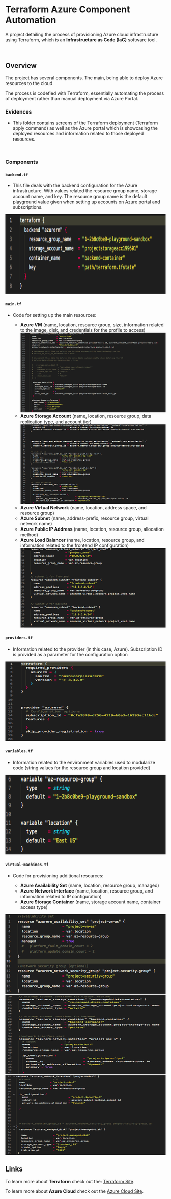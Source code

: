 # Terraform Azure Component Automation
A project detailing the process of provisioning Azure cloud infrastructure using Terraform, which is an **Infrastructure as Code (IaC)** software tool.

<br />

## Overview ##

The project has several components. The main, being able to deploy Azure resources to the cloud. 

The process is codefied with Terraform, essentially automating the process of deployment rather than manual deployment via Azure Portal.

### Evidences ###

- This folder contains screens of the Terraform deployment (Terraform apply command) as well as the Azure portal which is showcasing the deployed resources and information related to those deployed resources.

<br />

### Components ###

#### `backend.tf` ####

- This file deals with the backend configuration for the Azure infrastructure. With values related the resource group name, storage account name, and key. The resource group name is the default playground value given when setting up accounts on Azure portal and subscriptions.

<img src="/images/backend.png" height='250px' width='1000px' alt="Alt text" />

#### `main.tf` ####
<ul>
    <li>Code for setting up the main resources:</li>
    <ul>
        <li><b>Azure VM</b> (name, location, resource group, size, information related to the image, disk, and credentials for the profile to access)</li>
        <img src="/images/main_3.png" height='250px' width='750px' alt="Alt text" />
        <li><b>Azure Storage Account</b> (name, location, resource group, data replication type, and account tier)</li>
        <img src="/images/main_2.png" height='250px' width='750px' alt="Alt text" />
        <li><b>Azure Virtual Network</b> (name, location, address space, and resource group)</li>
        <li><b>Azure Subnet</b> (name, address-prefix, resource group, virtual network name)</li>
        <li><b>Azure Public IP Address</b> (name, location, resource group, allocation method)</li>
        <li><b>Azure Load Balancer</b> (name, location, resource group, and information related to the frontend IP configuration)</li>
        <img src="/images/main_1.png" height='250px' width='1000px' alt="Alt text" />
    </ul>
</ul>

#### `providers.tf` ####
- Information related to the provider (in this case, Azure). Subscription ID is provided as a parameter for the configuration option
<img src="/images/providers.png" height='250px' width='1000px' alt="Alt text" />

#### `variables.tf`
- Information related to the environment variables used to modularize code (string values for the resource group and location provided)
<img src="/images/variables.png" height='250px' width='1000px' alt="Alt text" />

#### `virtual-machines.tf`
<ul>
    <li>Code for provisioning additional resources:</li>
    <ul>
        <li><b>Azure Availability Set</b> (name, location, resource group, managed)</li>
        <li><b>Azure Network Interface</b> (name, location, resource group, and information related to IP configuration)</li>
        <li><b>Azure Storage Container</b> (name, storage account name, container access type)</li>
    </ul>
</ul>
<img src="/images/vm_1.png" height='250px' width='1000px' alt="Alt text" />

<br />

<img src="/images/vm_2.png" height='250px' width='750px' alt="Alt text" />

<br />

<img src="/images/vm_3.png" height='250px' width='1000px' alt="Alt text" />

<br />

## Links

To learn more about <b>Terraform</b> check out the: [Terraform Site](https://www.terraform.io/).

To learn more about <b>Azure Cloud</b> check out the [Azure Cloud Site](https://azure.microsoft.com/).